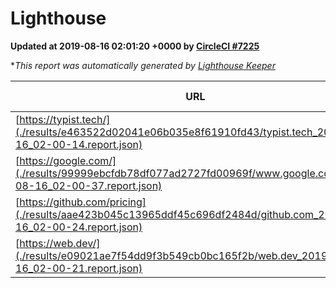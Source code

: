 
# Lighthouse

**Updated at 2019-08-16 02:01:20 +0000 by [CircleCI #7225](https://circleci.com/gh/ItinerisLtd/lighthouse-keeper-example/7225)**

**This report was automatically generated by [Lighthouse Keeper](https://github.com/itinerisltd/lighthouse-keeper)*

| URL | Performance | Accessibility | Best Practices | SEO | PWA | Updated At |
| --- | --- | --- | --- | --- | --- | --- |
| [https://typist.tech/](./results/e463522d02041e06b035e8f61910fd43/typist.tech_2019-08-16_02-00-14.report.json) |  |  |  |  |  | 2019-08-16T02:00:14.280Z |
| [https://google.com/](./results/99999ebcfdb78df077ad2727fd00969f/www.google.com_2019-08-16_02-00-37.report.json) | 0.91 | 0.86 | 0.93 | 0.82 | 0.56 | 2019-08-16T02:00:37.093Z |
| [https://github.com/pricing](./results/aae423b045c13965ddf45c696df2484d/github.com_2019-08-16_02-00-24.report.json) | 0.86 | 0.93 | 0.93 | 0.92 | 0.56 | 2019-08-16T02:00:24.777Z |
| [https://web.dev/](./results/e09021ae7f54dd9f3b549cb0bc165f2b/web.dev_2019-08-16_02-00-21.report.json) | 0.72 | 0.9 | 1 | 0.96 | 1 | 2019-08-16T02:00:21.860Z |

